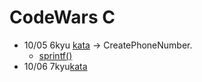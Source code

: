 # CodeWars C

- 10/05 6kyu [kata](https://www.codewars.com/kata/525f50e3b73515a6db000b83/c) -> CreatePhoneNumber. 
    - [sprintf()](https://www.geeksforgeeks.org/sprintf-in-c/)
- 10/06 7kyu[kata](https://www.codewars.com/kata/558fc85d8fd1938afb000014/c)